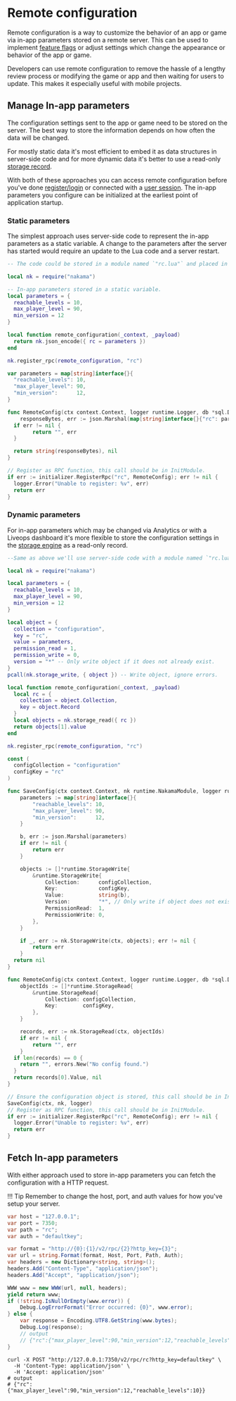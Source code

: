 # Remote configuration

Remote configuration is a way to customize the behavior of an app or game via in-app parameters stored on a remote server. This can be used to implement <a href="https://en.wikipedia.org/wiki/Feature_toggle" target="\_blank">feature flags</a> or adjust settings which change the appearance or behavior of the app or game.

Developers can use remote configuration to remove the hassle of a lengthy review process or modifying the game or app and then waiting for users to update. This makes it especially useful with mobile projects.

## Manage In-app parameters

The configuration settings sent to the app or game need to be stored on the server. The best way to store the information depends on how often the data will be changed.

For mostly static data it's most efficient to embed it as data structures in server-side code and for more dynamic data it's better to use a read-only [storage record](storage-collections.md).

With both of these approaches you can access remote configuration before you've done [register/login](authentication.md) or connected with a [user session](authentication.md#sessions). The in-app parameters you configure can be initialized at the earliest point of application startup.

### Static parameters

The simplest approach uses server-side code to represent the in-app parameters as a static variable. A change to the parameters after the server has started would require an update to the Lua code and a server restart.

```lua tab="Lua"
-- The code could be stored in a module named `"rc.lua"` and placed in the runtime path for the server.

local nk = require("nakama")

-- In-app parameters stored in a static variable.
local parameters = {
  reachable_levels = 10,
  max_player_level = 90,
  min_version = 12
}

local function remote_configuration(_context, _payload)
  return nk.json_encode({ rc = parameters })
end

nk.register_rpc(remote_configuration, "rc")
```

```go tab="Go"
var parameters = map[string]interface{}{
  "reachable_levels": 10,
  "max_player_level": 90,
  "min_version":      12,
}

func RemoteConfig(ctx context.Context, logger runtime.Logger, db *sql.DB, nk runtime.NakamaModule, payload string) (string, error) {
	responseBytes, err := json.Marshal(map[string]interface{}{"rc": parameters})
  if err != nil {
		return "", err
  }

  return string(responseBytes), nil
}

// Register as RPC function, this call should be in InitModule.
if err := initializer.RegisterRpc("rc", RemoteConfig); err != nil {
  logger.Error("Unable to register: %v", err)
  return err
}
```

### Dynamic parameters

For in-app parameters which may be changed via Analytics or with a Liveops dashboard it's more flexible to store the configuration settings in the [storage engine](storage-collections.md) as a read-only record.

```lua tab="Lua"
--Same as above we'll use server-side code with a module named `"rc.lua"` and placed in the runtime path for the server.

local nk = require("nakama")

local parameters = {
  reachable_levels = 10,
  max_player_level = 90,
  min_version = 12
}

local object = {
  collection = "configuration",
  key = "rc",
  value = parameters,
  permission_read = 1,
  permission_write = 0,
  version = "*" -- Only write object if it does not already exist.
}
pcall(nk.storage_write, { object }) -- Write object, ignore errors.

local function remote_configuration(_context, _payload)
  local rc = {
    collection = object.Collection,
    key = object.Record
  }
  local objects = nk.storage_read({ rc })
  return objects[1].value
end

nk.register_rpc(remote_configuration, "rc")
```

```go tab="Go"
const (
  configCollection = "configuration"
  configKey = "rc"
)

func SaveConfig(ctx context.Context, nk runtime.NakamaModule, logger runtime.NakamaModule) error {
	parameters := map[string]interface{}{
		"reachable_levels": 10,
		"max_player_level": 90,
		"min_version":      12,
	}

	b, err := json.Marshal(parameters)
	if err != nil {
		return err
	}

	objects := []*runtime.StorageWrite{
		&runtime.StorageWrite{
			Collection:      configCollection,
			Key:             configKey,
			Value:           string(b),
			Version:         "*", // Only write if object does not exist already.
			PermissionRead:  1,
			PermissionWrite: 0,
		},
	}

	if _, err := nk.StorageWrite(ctx, objects); err != nil {
		return err
	}
  return nil
}

func RemoteConfig(ctx context.Context, logger runtime.Logger, db *sql.DB, nk runtime.NakamaModule, payload string) (string, error) {
	objectIds := []*runtime.StorageRead{
		&runtime.StorageRead{
			Collection: configCollection,
			Key:        configKey,
		},
	}

	records, err := nk.StorageRead(ctx, objectIds)
	if err != nil {
		return "", err
	}
  if len(records) == 0 {
    return "", errors.New("No config found.")
  }
  return records[0].Value, nil
}

// Ensure the configuration object is stored, this call should be in InitModule.
SaveConfig(ctx, nk, logger)
// Register as RPC function, this call should be in InitModule.
if err := initializer.RegisterRpc("rc", RemoteConfig); err != nil {
  logger.Error("Unable to register: %v", err)
  return err
}
```

## Fetch In-app parameters

With either approach used to store in-app parameters you can fetch the configuration with a HTTP request.

!!! Tip
    Remember to change the host, port, and auth values for how you've setup your server.

```csharp tab="Unity"
var host = "127.0.0.1";
var port = 7350;
var path = "rc";
var auth = "defaultkey";

var format = "http://{0}:{1}/v2/rpc/{2}?http_key={3}";
var url = string.Format(format, Host, Port, Path, Auth);
var headers = new Dictionary<string, string>();
headers.Add("Content-Type", "application/json");
headers.Add("Accept", "application/json");

WWW www = new WWW(url, null, headers);
yield return www;
if (!string.IsNullOrEmpty(www.error)) {
    Debug.LogErrorFormat("Error occurred: {0}", www.error);
} else {
    var response = Encoding.UTF8.GetString(www.bytes);
    Debug.Log(response);
    // output
    // {"rc":{"max_player_level":90,"min_version":12,"reachable_levels":10}}
}
```

```shell tab="cURL"
curl -X POST "http://127.0.0.1:7350/v2/rpc/rc?http_key=defaultkey" \
  -H 'Content-Type: application/json' \
  -H 'Accept: application/json'
# output
# {"rc":{"max_player_level":90,"min_version":12,"reachable_levels":10}}
```
